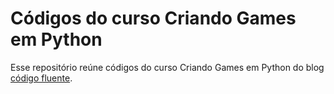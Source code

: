 ﻿# Códigos do curso Criando Games em Python 

Esse repositório reúne códigos do curso Criando Games em Python do blog [código fluente](https://www.codigofluente.com.br/criando-games/games-em-python/).

